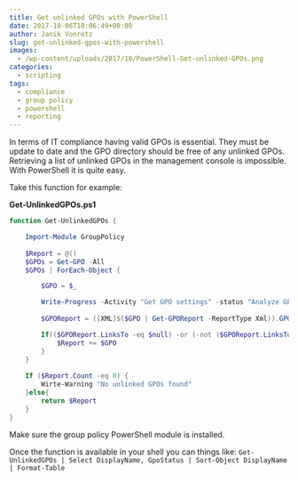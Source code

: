 ```yaml
---
title: Get unlinked GPOs with PowerShell
date: 2017-10-06T10:06:49+00:00
author: Janik Vonrotz
slug: get-unlinked-gpos-with-powershell
images:
  - /wp-content/uploads/2017/10/PowerShell-Get-unlinked-GPOs.png
categories:
  - scripting
tags:
  - compliance
  - group policy
  - powershell
  - reporting
---
```

In terms of IT compliance having valid GPOs is essential. They must be update to date and the GPO directory should be free of any unlinked GPOs. Retrieving a list of unlinked GPOs in the management console is impossible. With PowerShell it is quite easy.
<!--more-->
Take this function for example:

**Get-UnlinkedGPOs.ps1**

```powershell
function Get-UnlinkedGPOs {

    Import-Module GroupPolicy
    
    $Report = @() 
    $GPOs = Get-GPO -All
    $GPOs | ForEach-Object { 

        $GPO = $_

	    Write-Progress -Activity "Get GPO settings" -status "Analyze GPO: $($GPO.DisplayName)" -percentComplete ([int]([array]::IndexOf($GPOs, $GPO)/$GPOs.Count*100))
        
        $GPOReport = ([XML]$($GPO | Get-GPOReport -ReportType Xml)).GPO

        If(($GPOReport.LinksTo -eq $null) -or (-not ($GPOReport.LinksTo | Where-Object{$_.Enabled -eq $true}))){
            $Report += $GPO
        }
    }
     
    If ($Report.Count -eq 0) {
        Wirte-Warning "No unlinked GPOs found" 
    }else{ 
        return $Report
    }
}
```

Make sure the group policy PowerShell module is installed.

Once the function is available in your shell you can things like: `Get-UnlinkedGPOs | Select DisplayName, GpoStatus | Sort-Object DisplayName | Format-Table`